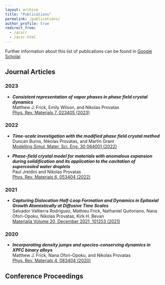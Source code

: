 ```yaml
---
layout: archive
title: "Publications"
permalink: /publications/
author_profile: true
redirect_from: 
  - /acsr/
  - /acsr.html
---
```

<!-- 
{% if author.googlescholar %}
  You can also find my articles on <u><a href="{{author.googlescholar}}">my Google Scholar profile</a>.</u>
{% endif %}

{% include base_path %}

{% for post in site.publications reversed %}
  {% include archive-single.html %}
{% endfor %} -->

Further information about this list of publications can be found in [Google Scholar](https://scholar.google.com.br/citations?user=HxYY8LQAAAAJ&hl=pt-BR).

## Journal Articles

### 2023
* _**Consistent representation of vapor phases in phase field crystal dynamics**_<br>
Matthew J. Frick, Emily Wilson, and Nikolas Provatas<br>
<a href="https://doi.org/10.1103/PhysRevMaterials.7.023405" target="_blank">Phys. Rev. Materials 7, 023405 (2023)</a><br>
<!-- <a href="https://arxiv.org/abs/2008.00319" target="_blank">[arXiv]</a> -->


### 2022
* _**Time-scale investigation with the modified phase field crystal method**_<br>
Duncan Burns, Nikolas Provatas, and Martin Grant<br>
<a href="https://doi.org/10.1088/1361-651X/ac7c83" target="_blank">Modelling Simul. Mater. Sci. Eng. 30 064001 (2022)</a><br>
<!-- <a href="https://arxiv.org/abs/2008.00319" target="_blank">[arXiv]</a> -->

* _**Phase-field crystal model for materials with anomalous expansion during solidification and its application to the cavitation of supercooled water droplets**_<br>
Paul Jreidini and Nikolas Provatas<br>
<a href="https://doi.org/10.1088/1361-651X/ac7c83" target="_blank">Phys. Rev. Materials 6, 053404 (2022)</a><br>
<!-- <a href="https://arxiv.org/abs/2008.00319" target="_blank">[arXiv]</a> -->

### 2021
* _**Capturing Dislocation Half-Loop Formation and Dynamics in Epitaxial Growth Atomistically at Diffusive Time Scales**_<br>
Salvador Valtierra Rodriguez, Mathieu Frick, Nathaniel Quitoriano, Nana Ofori-Opoku, Nikolas Provatas, Kirk H. Bevan<br>
<a href="https://doi.org/10.1016/j.mtla.2021.101253" target="_blank">Materialia Volume 20, December 2021, 101253 (2021)</a><br>
<!-- <a href="https://arxiv.org/abs/2008.00319" target="_blank">[arXiv]</a> -->


### 2020
* _**Incorporating density jumps and species-conserving dynamics in XPFC binary alloys**_<br>
Matthew J. Frick, Nana Ofori-Opoku, and Nikolas Provatas<br>
<a href="https://doi.org/10.1103/PhysRevMaterials.4.083404" target="_blank">Phys. Rev. Materials 4, 083404 (2020)</a><br>
<!-- <a href="https://arxiv.org/abs/2008.00319" target="_blank">[arXiv]</a> -->



## Conference Proceedings
<!-- 1. _**Pattern formation survey on nonuniformly forced Swift-Hohenberg equation**_<br>
   D. L. Coelho, J. Pontes, and N. Mangiavacchi<br>
   25th International Congress of Mechanical Engineering (COBEM 2019)<br>
   Uberlândia Federal University (UFU), Uberlândia MG, Brazil

2. _**Numerical study of defects in Swift-Hohenberg dynamics**_<br>
   J. Pontes, D. L. Coelho, and N. Mangiavacchi<br>
   Conference of Computational Interdisciplinary Sciences (CCIS 2019)<br>
   Georgia Institute of Technology (Georgia Tech), Atlanta GA, USA

3. _**Numerical study of the Swift-hohenberg equation: defects dynamics for first and second order temporal discretization**_<br>
   D. L. Coelho, J. Pontes, and N. Mangiavacchi<br>
   XVII Academic Meeting of Computational Modeling (EAMC 2019)<br>
   National Laboratory for Scientific Computing (LNCC), Petrópolis RJ, Brazil -->





